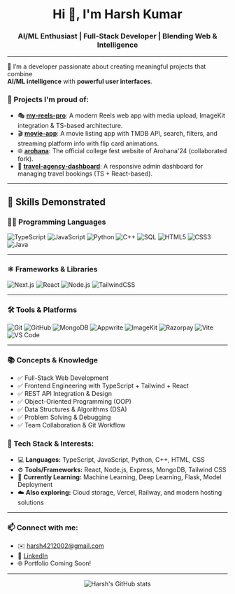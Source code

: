 <h1 align="center">Hi 👋, I'm Harsh Kumar</h1>
<h3 align="center">AI/ML Enthusiast | Full-Stack Developer | Blending Web & Intelligence</h3>

---

🌟 I’m a developer passionate about creating meaningful projects that combine  
**AI/ML intelligence** with **powerful user interfaces**.

### 🚀 Projects I'm proud of:
- 🎭 [**my-reels-pro**](https://github.com/HarshlyHk/my-reels-pro): A modern Reels web app with media upload, ImageKit integration & TS-based architecture.
- 🎬 [**movie-app**](https://github.com/HarshlyHk/movie-app): A movie listing app with TMDB API, search, filters, and streaming platform info with flip card animations.
- 🌐 [**arohana**](https://github.com/HarshlyHk/arohana): The official college fest website of Arohana'24 (collaborated fork).
- 🧳 [**travel-agency-dashboard**](Private): A responsive admin dashboard for managing travel bookings (TS + React-based).

---
## 🧠 Skills Demonstrated

### 🧑‍💻 Programming Languages  
![TypeScript](https://img.shields.io/badge/TypeScript-5.4.2-3178C6?logo=typescript)
![JavaScript](https://img.shields.io/badge/JavaScript-ES6-F7DF1E?logo=javascript)
![Python](https://img.shields.io/badge/Python-3.11-3776AB?logo=python)
![C++](https://img.shields.io/badge/C++-17-00599C?logo=cplusplus)
![SQL](https://img.shields.io/badge/SQL-Structured%20Query-4479A1?logo=mysql)
![HTML5](https://img.shields.io/badge/HTML5-Orange-E34F26?logo=html5)
![CSS3](https://img.shields.io/badge/CSS3-Blue-1572B6?logo=css3)
![Java](https://img.shields.io/badge/Java-Basics-007396?logo=java)

---

### ⚛️ Frameworks & Libraries  
![Next.js](https://img.shields.io/badge/Next.js-14-000000?logo=nextdotjs)
![React](https://img.shields.io/badge/React-19.1.0-61DAFB?logo=react)
![Node.js](https://img.shields.io/badge/Node.js-20.11.1-339933?logo=nodedotjs)
![TailwindCSS](https://img.shields.io/badge/TailwindCSS-4.1-38B2AC?logo=tailwindcss)

---

### 🛠️ Tools & Platforms  
![Git](https://img.shields.io/badge/Git-Version_Control-F05032?logo=git)
![GitHub](https://img.shields.io/badge/GitHub-Hosting-181717?logo=github)
![MongoDB](https://img.shields.io/badge/MongoDB-NoSQL-47A248?logo=mongodb)
![Appwrite](https://img.shields.io/badge/Appwrite-BaaS-F02E65?logo=appwrite)
![ImageKit](https://img.shields.io/badge/ImageKit-Optimized_Media-20B2AA?logo=imagekit)
![Razorpay](https://img.shields.io/badge/Razorpay-Payment_Gateway-2C2E83?logo=razorpay)
![Vite](https://img.shields.io/badge/Vite-7.0-646CFF?logo=vite)
![VS Code](https://img.shields.io/badge/VSCode-Editor-007ACC?logo=visualstudiocode)

---

### 📚 Concepts & Knowledge  
- ✅ Full-Stack Web Development  
- ✅ Frontend Engineering with TypeScript + Tailwind + React  
- ✅ REST API Integration & Design  
- ✅ Object-Oriented Programming (OOP)  
- ✅ Data Structures & Algorithms (DSA)  
- ✅ Problem Solving & Debugging  
- ✅ Team Collaboration & Git Workflow


### 🔧 Tech Stack & Interests:
- 💻 **Languages:** TypeScript, JavaScript, Python, C++, HTML, CSS  
- ⚙️ **Tools/Frameworks:** React, Node.js, Express, MongoDB, Tailwind CSS  
- 🧠 **Currently Learning:** Machine Learning, Deep Learning, Flask, Model Deployment  
- ☁️ **Also exploring:** Cloud storage, Vercel, Railway, and modern hosting solutions

---

### 📫 Connect with me:
- ✉️ harsh4212002@gmail.com
- 💼 [LinkedIn](https://linkedin.com/in/harsh-kumar-amca)
- 🌐 Portfolio Coming Soon!

---

<p align="center">
  <img src="https://github-readme-stats.vercel.app/api?username=HarshlyHk&show_icons=true&theme=radical" alt="Harsh's GitHub stats" />
</p>
